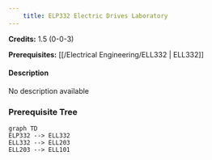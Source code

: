 ```yaml
---
    title: ELP332 Electric Drives Laboratory
---
```

**Credits:** 1.5 (0-0-3)



**Prerequisites:** [[/Electrical Engineering/ELL332 | ELL332]]

#### Description 
No description available

### Prerequisite Tree

```mermaid
graph TD
ELP332 --> ELL332
ELL332 --> ELL203
ELL203 --> ELL101
```